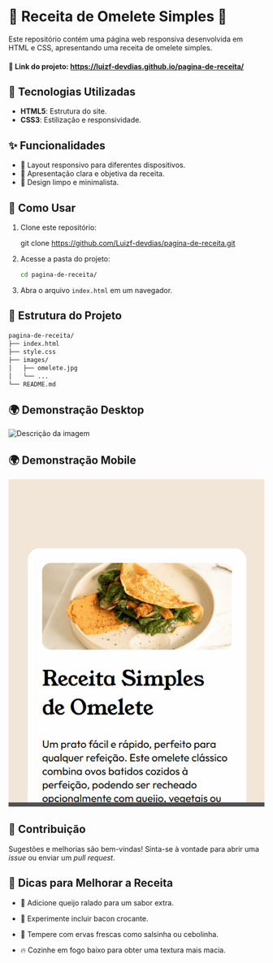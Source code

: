 # 🥚 Receita de Omelete Simples 🍳

Este repositório contém uma página web responsiva desenvolvida em HTML e CSS, apresentando uma receita de omelete simples.
#### 📌 Link do projeto: https://luizf-devdias.github.io/pagina-de-receita/

## 🚀 Tecnologias Utilizadas

- **HTML5**: Estrutura do site.
- **CSS3**: Estilização e responsividade.

## ✨ Funcionalidades

- 📱 Layout responsivo para diferentes dispositivos.
- 📄 Apresentação clara e objetiva da receita.
- 🎨 Design limpo e minimalista.

## 📌 Como Usar

1. Clone este repositório:
   
   git clone https://github.com/Luizf-devdias/pagina-de-receita.git

2. Acesse a pasta do projeto:
   ```bash
   cd pagina-de-receita/
   ```
3. Abra o arquivo `index.html` em um navegador.

## 📂 Estrutura do Projeto

```
pagina-de-receita/
├── index.html
├── style.css
├── images/
│   ├── omelete.jpg
│   └── ...
└── README.md
```

## 🌍 Demonstração Desktop

![Descrição da imagem](src/images/Receita%20desktop.gif)

## 🌍 Demonstração Mobile

![video do projeto mobile](src/images/receita%20mobile.gif)

## 🤝 Contribuição

Sugestões e melhorias são bem-vindas! Sinta-se à vontade para abrir uma *issue* ou enviar um *pull request*.

## 📌 Dicas para Melhorar a Receita

- 🧀 Adicione queijo ralado para um sabor extra.

- 🥓 Experimente incluir bacon crocante.

- 🌿 Tempere com ervas frescas como salsinha ou cebolinha.

- 🔥 Cozinhe em fogo baixo para obter uma textura mais macia.


